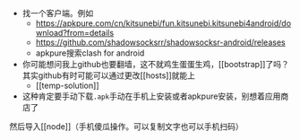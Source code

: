 - 找一个客户端。例如
    - https://apkpure.com/cn/kitsunebi/fun.kitsunebi.kitsunebi4android/download?from=details
    - https://github.com/shadowsocksrr/shadowsocksr-android/releases
    - apkpure搜索clash for android
- 你可能想问我上github也要翻墙，这不就鸡生蛋蛋生鸡，[[bootstrap]]了吗？其实github有时可能可以通过更改[[hosts]]就能上
  - [[temp-solution]]
- 这种肯定要手动下载`.apk`手动在手机上安装或者apkpure安装，别想着应用商店了

然后导入[[node]]（手机傻瓜操作。可以复制文字也可以手机扫码）